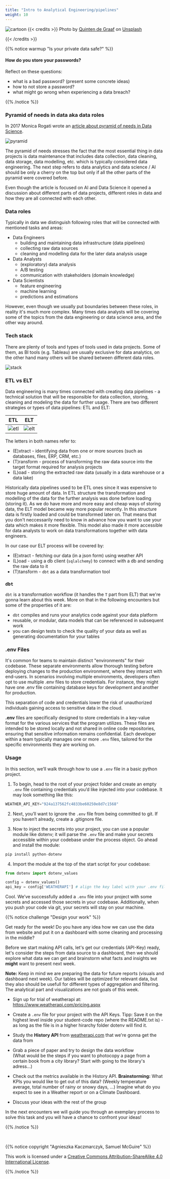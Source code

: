 ```yaml
---
title: "Intro to Analytical Engineering/pipelines"
weight: 10
---
```


![cartoon](/images/pipeline.jpg)
{{< credits >}}
Photo by <a href="https://unsplash.com/@quinten149?utm_source=unsplash&utm_medium=referral&utm_content=creditCopyText">Quinten de Graaf</a> on <a href="https://unsplash.com/photos/L4gN0aeaPY4?utm_source=unsplash&utm_medium=referral&utm_content=creditCopyText">Unsplash</a>
  
{{< /credits >}}

{{% notice warmup "Is your private data safe?" %}}

#### How do you store your passwords?
Reflect on these questions:
- what is a bad password? (present some concrete ideas)
- how to not store a password?
- what might go wrong when experiencing a data breach?

{{% /notice %}}

### Pyramid of needs in data aka data roles

In 2017 Monica Rogati wrote an [article about pyramid of needs in Data Science](https://hackernoon.com/the-ai-hierarchy-of-needs-18f111fcc007). 

![pyramid](/images/monica_rogati.jpeg)

The pyramid of needs stresses the fact that the most essential thing in data projects is data maintenance that includes data collection, data cleaning, data storage, data modelling, etc. which is typically considered data engineering. The next step refers to data analytics and data science / AI should be only a cherry on the top but only if all the other parts of the pyramid were covered before.

Even though the article is focused on AI and Data Science it opened a discussion about different parts of data projects, different roles in data and how they are all connected with each other. 

### Data roles

Typically in data we distinguish following roles that will be connected with mentioned tasks and areas:
- Data Engineers
  - building and maintaining data infrastructure (data pipelines)
  - collecting raw data sources 
  - cleaning and modelling data for the later data analysis usage 
- Data Analysts
  - (exploratory) data analysis
  - A/B testing 
  - communication with stakeholders (domain knowledge)
- Data Scientists
  - feature engineering
  - machine learning
  - predictions and estimations

However, even though we usually put boundaries between these roles, in reality it's much more complex. Many times data analysts will be covering some of the topics from the data engineering or data science area, and the other way around. 


### Tech stack

There are plenty of tools and types of tools used in data projects. Some of them, as BI tools (e.g. Tableau) are usually exclusive for data analytics, on the other hand many others will be shared between different data roles. 

![stack](/images/data_stack.png)

### ETL vs ELT

Data engineering is many times connected with creating data pipelines - a technical solution that will be responsible for data collection, storing, cleaning and modeling the data for further usage. There are two different strategies or types of data pipelines: ETL and ELT:

ETL                   |  ELT
:--------------------:|:-------------------------:
![etl](/images/etl.png)  |  ![elt](/images/elt.png)

The letters in both names refer to:
- (E)xtract - identifying data from one or more sources (such as databases, files, ERP, CRM, etc.)
- (T)ransform - process of transforming the raw data source into the target format required for analysis projects
- (L)oad - storing the extracted raw data (usually in a data warehouse or a data lake)

Historically data pipelines used to be ETL ones since it was expensive to store huge amount of data. In ETL structure the transformation and modelling of the data for the further analysis was done before loading (storing it).
As we do have more and more easy and cheap ways of storing data, the ELT model became way more popular recently. In this structure data is firstly loaded and could be transformed later on. That means that you don't neccessarily need to know in advance how you want to use your data which makes it more flexible. This model also made it more accessible for data analysts to work on data transformations together with data engineers.

In our case our ELT process will be covered by:
- (E)xtract - fetching our data (in a json form) using weather API
- (L)oad - using a db client (`sqlalchemy`) to connect with a db and sending the raw data to it
- (T)tansform - `dbt` as a data transformation tool

### `dbt`

`dbt` is a transformation workflow (it handles the `T` part from ELT) that we're gonna learn about this week. More on that in the following encounters but some of the properties of it are:
- `dbt` compiles and runs your analytics code against your data platform
- reusable, or modular, data models that can be referenced in subsequent work 
- you can design tests to check the quality of your data as well as generating documentation for your tables


### .env Files


 It's common for teams to maintain distinct "environments" for their codebase. These separate environments allow thorough testing before deploying changes to the production environment, where they interact with end-users. In scenarios involving multiple environments, developers often opt to use multiple .env files to store credentials. For instance, they might have one 
 .env file containing database keys for development and another for production.

 This separation of code and credentials lower the risk of unauthorized individuals gaining access to sensitive data in the cloud.

**.env** files are specifically designed to store credentials in a key-value format for the various services that the program utilizes. These files are intended to be stored locally and not shared in online code repositories, ensuring that sensitive information remains confidential. Each developer within a team typically manages one or more `.env` files, tailored for the specific environments they are working on.

### Usage

In this section, we’ll walk through how to use a `.env` file in a basic python project.

1. To begin, head to the root of your project folder and create an empty `.env` file containing credentials you’d like injected into your codebase. It may look something like this:

```python
WEATHER_API_KEY="924a137562fc4833be60250e8d7c1568"

```

2. Next, you’ll want to ignore the `.env` file from being committed to git. If you haven’t already, create a .gitignore file. 


3. Now to inject the secrets into your project, you can use a popular module like dotenv; it will parse the `.env` file and make your secrets accessible within your codebase under the process object. Go ahead and install the module:

```python
pip install python-dotenv

```

4. Import the module at the top of the start script for your codebase:

```python
from dotenv import dotenv_values

config = dotenv_values()
api_key = config['WEATHERAPI'] # align the key label with your .env file !

```
Cool. We’ve successfully added a `.env` file into your project with some secrets and accessed those secrets in your codebase. Additionally, when you push your code via git, your secrets will stay on your machine.


{{% notice challenge "Design your work" %}}

Get ready for the week! Do you have any idea how we can use the data from website and put it on a dashboard with some cleaning and processing in the middle?  

Before we start making API calls, let's get our credentials (API-Key) ready, let's consider the steps from data source to a dashboard, then we should explore what data we can get and brainstorm what facts and insights we **might** want to present next week.

**Note:** Keep in mind we are preparing the data for future reports (visuals and dashboard next week). Our tables will be optimized for relevant data, but they also should be usefull for different types of aggregation and filtering. The analytical part and visualizations are not goals of this week. 

- Sign up for trial of weatherapi at: https://www.weatherapi.com/pricing.aspx 
  
- Create a `.env` file for your project with the API Keys. Tipp: Save it on the highest level inside your student-code repo (where the README.txt is) - as long as the file is in a higher hirarchy folder dotenv will find it.

- Study the **History API** from [weatherapi.com](https://www.weatherapi.com/docs/#apis-history) that we're gonna get the data from  
  
- Grab a piece of paper and try to design the data workflow  
  (What would be the steps if you want to photocopy a page from a certain book from a city library? Start with going to the library's adress...)
  
- Check out the metrics available in the History API. **Brainstorming:** What KPIs you would like to get out of this data? (Weekly temperature average, total number of rainy or snowy days, ...) Imagine what do you expect to see in a Weather report or on a Climate Dashboard.
  
- Discuss your ideas with the rest of the group

In the next encounters we will guide you through an exemplary process to solve this task and you will have a chance to confront your ideas!

{{% /notice %}}


<br>

{{% notice copyright "Agnieszka Kaczmarczyk, Samuel McGuire" %}}

This work is licensed under a [Creative Commons Attribution-ShareAlike 4.0 International License](https://creativecommons.org/licenses/by-sa/4.0/).

{{% /notice %}}